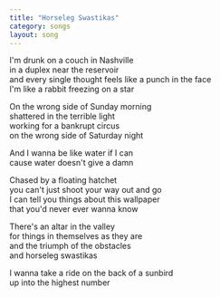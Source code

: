 ```yaml
---
title: "Horseleg Swastikas"
category: songs
layout: song
---
```


I'm drunk on a couch in Nashville  
in a duplex near the reservoir  
and every single thought feels like a punch in the face  
I'm like a rabbit freezing on a star

On the wrong side of Sunday morning  
shattered in the terrible light  
working for a bankrupt circus  
on the wrong side of Saturday night

And I wanna be like water if I can  
cause water doesn't give a damn

Chased by a floating hatchet  
you can't just shoot your way out and go  
I can tell you things about this wallpaper  
that you'd never ever wanna know

There's an altar in the valley  
for things in themselves as they are  
and the triumph of the obstacles  
and horseleg swastikas

I wanna take a ride on the back of a sunbird  
up into the highest number
